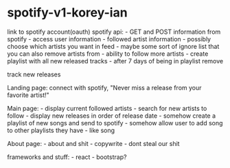 # spotify-v1-korey-ian


link to spotify account(oauth)
spotify api:
    - GET and POST information from spotify
    - access user information
    - followed artist information
      - possibly choose which artists you want in feed
        - maybe some sort of ignore list that you can also remove artists from
    - ability to follow more artists
    - create playlist with all new released tracks
      - after 7 days of being in playlist remove

track new releases 

Landing page: connect with spotify, "Never miss a release from your favorite artist!"

Main page: 
    - display current followed artists
    - search for new artists to follow
    - display new releases in order of release date
    - somehow create a playlist of new songs and send to spotify
    - somehow allow user to add song to other playlists they have
    - like song

About page:
    - about and shit
    - copywrite - dont steal our shit

frameworks and stuff:
    - react
    - bootstrap?